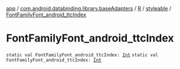 [app](../../../index.md) / [com.android.databinding.library.baseAdapters](../../index.md) / [R](../index.md) / [styleable](index.md) / [FontFamilyFont_android_ttcIndex](./-font-family-font_android_ttc-index.md)

# FontFamilyFont_android_ttcIndex

`static val FontFamilyFont_android_ttcIndex: `[`Int`](https://kotlinlang.org/api/latest/jvm/stdlib/kotlin/-int/index.html)
`static val FontFamilyFont_android_ttcIndex: `[`Int`](https://kotlinlang.org/api/latest/jvm/stdlib/kotlin/-int/index.html)